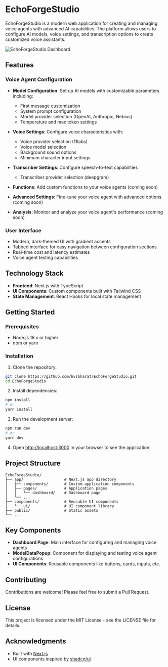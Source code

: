 # EchoForgeStudio

EchoForgeStudio is a modern web application for creating and managing voice agents with advanced AI capabilities. The platform allows users to configure AI models, voice settings, and transcription options to create customized voice assistants.

![EchoForgeStudio Dashboard](https://github.com/bvsbharat/EchoForgeStudio/raw/main/public/dashboard-preview.png)

## Features

### Voice Agent Configuration

- **Model Configuration**: Set up AI models with customizable parameters including:

  - First message customization
  - System prompt configuration
  - Model provider selection (OpenAI, Anthropic, Nebius)
  - Temperature and max token settings

- **Voice Settings**: Configure voice characteristics with:

  - Voice provider selection (11labs)
  - Voice model selection
  - Background sound options
  - Minimum character input settings

- **Transcriber Settings**: Configure speech-to-text capabilities

  - Transcriber provider selection (deepgram)

- **Functions**: Add custom functions to your voice agents (coming soon)

- **Advanced Settings**: Fine-tune your voice agent with advanced options (coming soon)

- **Analysis**: Monitor and analyze your voice agent's performance (coming soon)

### User Interface

- Modern, dark-themed UI with gradient accents
- Tabbed interface for easy navigation between configuration sections
- Real-time cost and latency estimates
- Voice agent testing capabilities

## Technology Stack

- **Frontend**: Next.js with TypeScript
- **UI Components**: Custom components built with Tailwind CSS
- **State Management**: React Hooks for local state management

## Getting Started

### Prerequisites

- Node.js 18.x or higher
- npm or yarn

### Installation

1. Clone the repository:

```bash
git clone https://github.com/bvsbharat/EchoForgeStudio.git
cd EchoForgeStudio
```

2. Install dependencies:

```bash
npm install
# or
yarn install
```

3. Run the development server:

```bash
npm run dev
# or
yarn dev
```

4. Open [http://localhost:3000](http://localhost:3000) in your browser to see the application.

## Project Structure

```
EchoForgeStudio/
├── app/                  # Next.js app directory
│   ├── components/       # Custom application components
│   ├── pages/            # Application pages
│   │   └── dashboard/    # Dashboard page
│   └── ...
├── components/           # Reusable UI components
│   └── ui/               # UI component library
├── public/               # Static assets
└── ...
```

## Key Components

- **Dashboard Page**: Main interface for configuring and managing voice agents
- **ModelDataPopup**: Component for displaying and testing voice agent configurations
- **UI Components**: Reusable components like buttons, cards, inputs, etc.

## Contributing

Contributions are welcome! Please feel free to submit a Pull Request.

## License

This project is licensed under the MIT License - see the LICENSE file for details.

## Acknowledgments

- Built with [Next.js](https://nextjs.org/)
- UI components inspired by [shadcn/ui](https://ui.shadcn.com/)
